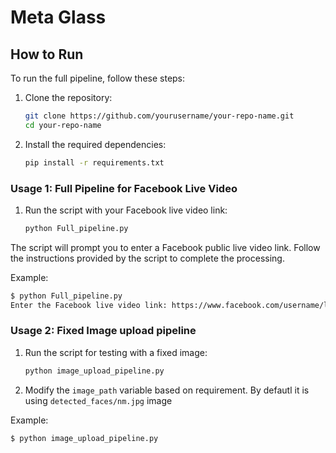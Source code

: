 # Meta Glass

## How to Run

To run the full pipeline, follow these steps:

1. Clone the repository:
    ```bash
    git clone https://github.com/yourusername/your-repo-name.git
    cd your-repo-name
    ```

2. Install the required dependencies:
    ```bash
    pip install -r requirements.txt
    ```



### Usage 1: Full Pipeline for Facebook Live Video

1. Run the script with your Facebook live video link:
    ```bash
    python Full_pipeline.py
    ```

The script will prompt you to enter a Facebook public live video link. Follow the instructions provided by the script to complete the processing.

Example:
```bash
$ python Full_pipeline.py
Enter the Facebook live video link: https://www.facebook.com/username/live/video_id
```

### Usage 2: Fixed Image upload pipeline

1. Run the script for testing with a fixed image:
    ```bash
    python image_upload_pipeline.py
    ```
2. Modify the `image_path` variable based on requirement. By defautl it is using `detected_faces/nm.jpg` image



Example:
```bash
$ python image_upload_pipeline.py
```




